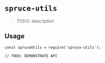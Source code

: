 # `spruce-utils`

> TODO: description

## Usage

```
const spruceUtils = require('spruce-utils');

// TODO: DEMONSTRATE API
```
